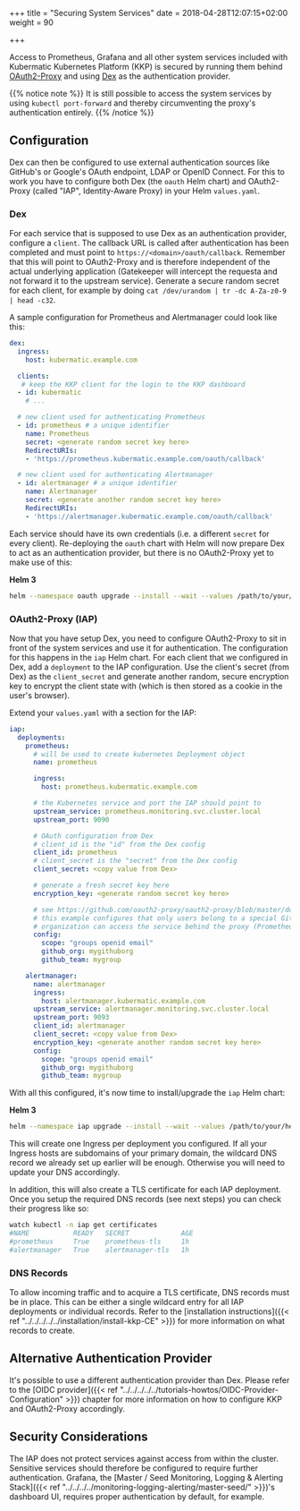 +++
title = "Securing System Services"
date = 2018-04-28T12:07:15+02:00
weight = 90

+++

Access to Prometheus, Grafana and all other system services included with Kubermatic Kubernetes Platform (KKP) is secured by running them behind
[OAuth2-Proxy](https://github.com/oauth2-proxy/oauth2-proxy) and using [Dex](https://github.com/dexidp/dex)
as the authentication provider.

{{% notice note %}}
It is still possible to access the system services by using `kubectl port-forward` and thereby circumventing the
proxy's authentication entirely.
{{% /notice %}}

## Configuration

Dex can then be configured to use external authentication sources like GitHub's or Google's OAuth endpoint, LDAP or
OpenID Connect. For this to work you have to configure both Dex (the `oauth` Helm chart) and OAuth2-Proxy
(called "IAP", Identity-Aware Proxy) in your Helm `values.yaml`.

### Dex

For each service that is supposed to use Dex as an authentication provider, configure a `client`. The callback URL is
called after authentication has been completed and must point to `https://<domain>/oauth/callback`. Remember that this
will point to OAuth2-Proxy and is therefore independent of the actual underlying application (Gatekeeper will
intercept the requesta and not forward it to the upstream service). Generate a secure random secret for each client,
for example by doing `cat /dev/urandom | tr -dc A-Za-z0-9 | head -c32`.

A sample configuration for Prometheus and Alertmanager could look like this:

```yaml
dex:
  ingress:
    host: kubermatic.example.com

  clients:
   # keep the KKP client for the login to the KKP dashboard
  - id: kubermatic
    # ...

  # new client used for authenticating Prometheus
  - id: prometheus # a unique identifier
    name: Prometheus
    secret: <generate random secret key here>
    RedirectURIs:
    - 'https://prometheus.kubermatic.example.com/oauth/callback'

  # new client used for authenticating Alertmanager
  - id: alertmanager # a unique identifier
    name: Alertmanager
    secret: <generate another random secret key here>
    RedirectURIs:
    - 'https://alertmanager.kubermatic.example.com/oauth/callback'
```

Each service should have its own credentials (i.e. a different `secret` for every client). Re-deploying the `oauth` chart
with Helm will now prepare Dex to act as an authentication provider, but there is no OAuth2-Proxy yet to make use of
this:

**Helm 3**

```bash
helm --namespace oauth upgrade --install --wait --values /path/to/your/helm-values.yaml oauth charts/oauth/
```

### OAuth2-Proxy (IAP)

Now that you have setup Dex, you need to configure OAuth2-Proxy to sit in front of the system services and use it
for authentication. The configuration for this happens in the `iap` Helm chart. For each client that we configured in Dex,
add a `deployment` to the IAP configuration. Use the client's secret (from Dex) as the `client_secret` and generate
another random, secure encryption key to encrypt the client state with (which is then stored as a cookie in the user's
browser).

Extend your `values.yaml` with a section for the IAP:

```yaml
iap:
  deployments:
    prometheus:
      # will be used to create kubernetes Deployment object
      name: prometheus

      ingress:
        host: prometheus.kubermatic.example.com

      # the Kubernetes service and port the IAP should point to
      upstream_service: prometheus.monitoring.svc.cluster.local
      upstream_port: 9090

      # OAuth configuration from Dex
      # client_id is the "id" from the Dex config
      client_id: prometheus
      # client_secret is the "secret" from the Dex config
      client_secret: <copy value from Dex>

      # generate a fresh secret key here
      encryption_key: <generate random secret key here>

      # see https://github.com/oauth2-proxy/oauth2-proxy/blob/master/docs/configuration/configuration.md
      # this example configures that only users belong to a special GitHub
      # organization can access the service behind the proxy (Prometheus in this case)
      config:
        scope: "groups openid email"
        github_org: mygithuborg
        github_team: mygroup

    alertmanager:
      name: alertmanager
      ingress:
        host: alertmanager.kubermatic.example.com
      upstream_service: alertmanager.monitoring.svc.cluster.local
      upstream_port: 9093
      client_id: alertmanager
      client_secret: <copy value from Dex>
      encryption_key: <generate another random secret key here>
      config:
        scope: "groups openid email"
        github_org: mygithuborg
        github_team: mygroup
```

With all this configured, it's now time to install/upgrade the `iap` Helm chart:

**Helm 3**

```bash
helm --namespace iap upgrade --install --wait --values /path/to/your/helm-values.yaml iap charts/iap/
```

This will create one Ingress per deployment you configured. If all your Ingress hosts are subdomains of your
primary domain, the wildcard DNS record we already set up earlier will be enough. Otherwise you will need to
update your DNS accordingly.

In addition, this will also create a TLS certificate for each IAP deployment. Once you setup the required DNS
records (see next steps) you can check their progress like so:

```bash
watch kubectl -n iap get certificates
#NAME           READY   SECRET             AGE
#prometheus     True    prometheus-tls     1h
#alertmanager   True    alertmanager-tls   1h
```

### DNS Records

To allow incoming traffic and to acquire a TLS certificate, DNS records must be in place. This can be either
a single wildcard entry for all IAP deployments or individual records. Refer to the
[installation instructions]({{< ref "../../../../../installation/install-kkp-CE" >}}) for more information on
what records to create.

## Alternative Authentication Provider

It's possible to use a different authentication provider than Dex. Please refer to the
[OIDC provider]({{< ref "../../../../../tutorials-howtos/OIDC-Provider-Configuration" >}}) chapter for more information on how to configure
KKP and OAuth2-Proxy accordingly.

## Security Considerations

The IAP does not protect services against access from within the cluster. Sensitive services should therefore
be configured to require further authentication. Grafana, the [Master / Seed Monitoring, Logging & Alerting Stack]({{< ref "../../../../monitoring-logging-alerting/master-seed/" >}})'s
dashboard UI, requires proper authentication by default, for example.
